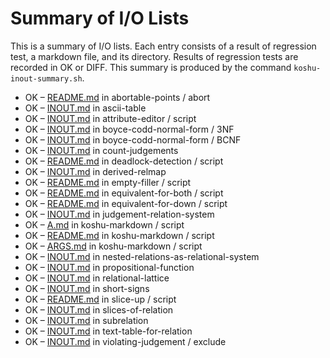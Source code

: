 # Summary of I/O Lists

This is a summary of I/O lists.
Each entry consists of a result of regression test,
a markdown file, and its directory.
Results of regression tests are recorded in OK or DIFF.
This summary is produced by the command `koshu-inout-summary.sh`.

* OK – [README.md](abortable-points/abort/README.md) in abortable-points / abort
* OK – [INOUT.md](ascii-table/INOUT.md) in ascii-table
* OK – [INOUT.md](attribute-editor/script/INOUT.md) in attribute-editor / script
* OK – [INOUT.md](boyce-codd-normal-form/3NF/INOUT.md) in boyce-codd-normal-form / 3NF
* OK – [INOUT.md](boyce-codd-normal-form/BCNF/INOUT.md) in boyce-codd-normal-form / BCNF
* OK – [INOUT.md](count-judgements/INOUT.md) in count-judgements
* OK – [README.md](deadlock-detection/script/README.md) in deadlock-detection / script
* OK – [INOUT.md](derived-relmap/INOUT.md) in derived-relmap
* OK – [README.md](empty-filler/script/README.md) in empty-filler / script
* OK – [README.md](equivalent-for-both/script/README.md) in equivalent-for-both / script
* OK – [README.md](equivalent-for-down/script/README.md) in equivalent-for-down / script
* OK – [INOUT.md](judgement-relation-system/INOUT.md) in judgement-relation-system
* OK – [A.md](koshu-markdown/script/A.md) in koshu-markdown / script
* OK – [README.md](koshu-markdown/script/README.md) in koshu-markdown / script
* OK – [ARGS.md](koshu-markdown/script/ARGS.md) in koshu-markdown / script
* OK – [INOUT.md](nested-relations-as-relational-system/INOUT.md) in nested-relations-as-relational-system
* OK – [INOUT.md](propositional-function/INOUT.md) in propositional-function
* OK – [INOUT.md](relational-lattice/INOUT.md) in relational-lattice
* OK – [INOUT.md](short-signs/INOUT.md) in short-signs
* OK – [README.md](slice-up/script/README.md) in slice-up / script
* OK – [INOUT.md](slices-of-relation/INOUT.md) in slices-of-relation
* OK – [INOUT.md](subrelation/INOUT.md) in subrelation
* OK – [INOUT.md](text-table-for-relation/INOUT.md) in text-table-for-relation
* OK – [INOUT.md](violating-judgement/exclude/INOUT.md) in violating-judgement / exclude
